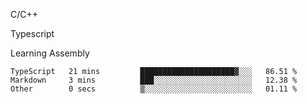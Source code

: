 <p>C/C++</p>
<p> Typescript</p>
<p>Learning Assembly</p>

<!--START_SECTION:waka-->

```text
TypeScript   21 mins         █████████████████████▓░░░   86.51 %
Markdown     3 mins          ███░░░░░░░░░░░░░░░░░░░░░░   12.38 %
Other        0 secs          ▒░░░░░░░░░░░░░░░░░░░░░░░░   01.11 %
```

<!--END_SECTION:waka-->
